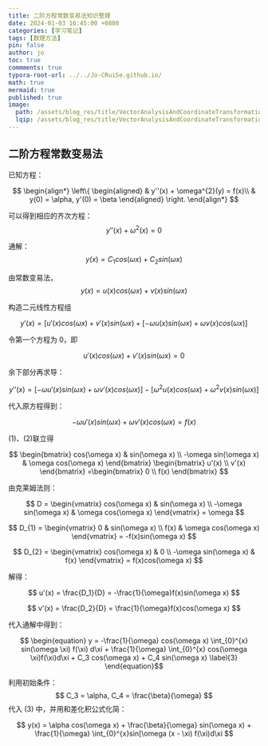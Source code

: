 ```yaml
---
title: 二阶方程常数变易法知识整理
date: 2024-01-03 16:45:00 +0800
categories: [学习笔记]
tags: [数理方法]
pin: false
author: jo
toc: true
commments: true
typora-root-url: ../../Jo-CRuiSe.github.io/
math: true
mermaid: true
published: true
image:
  path: /assets/blog_res/title/VectorAnalysisAndCoordinateTransformation.jpg
  lqip: /assets/blog_res/title/VectorAnalysisAndCoordinateTransformation.jpg
---
```


## 二阶方程常数变易法

已知方程：

$$ \begin{align*}
\left\{
\begin{aligned}
   & y''(x) + \omega^{2}(y) = f(x)\\
   & y(0) = \alpha, y'(0) = \beta
\end{aligned}
\right.
\end{align*} $$

可以得到相应的齐次方程：$$ y''(x) + \omega^{2}(x) = 0 $$

通解：$$ y(x) = C_{1}cos(\omega x) + C_{2}sin(\omega x)$$

由常数变易法，$$ y(x) = u(x)cos(\omega x) + v(x)sin(\omega x)$$

构造二元线性方程组

$$ y'(x) = [u'(x) cos(\omega x) + v'(x) sin(\omega x) + [-\omega u(x) sin(\omega x) + \omega v(x)cos(\omega x)] $$

令第一个方程为 0，即

$$\begin{equation}
u'(x) cos(\omega x) + v'(x) sin(\omega x) = 0 \label{1}
\end{equation} $$

余下部分再求导：

$$ y''(x) = [-\omega u'(x) sin(\omega x) + \omega v'(x) cos(\omega x)] - [\omega^{2} u(x) cos(\omega x) + \omega^{2} v(x) sin(\omega x)] $$

代入原方程得到：

$$ \begin{equation}
-\omega u'(x) sin(\omega x) + \omega v'(x) cos(\omega x) = f(x) \label{2}
\end{equation}$$

(1)、(2)联立得

$$ \begin{bmatrix}  
  cos(\omega x) & sin(\omega x) \\
  -\omega sin(\omega x) & \omega cos(\omega x)
\end{bmatrix} 
\begin{bmatrix}  
  u'(x) \\
  v'(x)
\end{bmatrix} 
=\begin{bmatrix} 
  0 \\
  f(x)
\end{bmatrix} $$

由克莱姆法则：

$$ D =  
\begin{vmatrix}  
  cos(\omega x) & sin(\omega x) \\
  -\omega sin(\omega x) & \omega cos(\omega x)
\end{vmatrix} 
= \omega $$

$$ D_{1} =  
\begin{vmatrix}  
  0 & sin(\omega x) \\
  f(x) & \omega cos(\omega x)
\end{vmatrix} 
= -f(x)sin(\omega x) $$

$$ D_{2} =  
\begin{vmatrix}  
  cos(\omega x) & 0  \\
  -\omega sin(\omega x) & f(x)  
\end{vmatrix} 
= f(x)cos(\omega x) $$

解得：

$$ u'(x) = \frac{D_1}{D} = -\frac{1}{\omega}f(x)sin(\omega x) $$

$$ v'(x) = \frac{D_2}{D} = \frac{1}{\omega}f(x)cos(\omega x) $$

代入通解中得到：

$$ \begin{equation}
y = -\frac{1}{\omega} cos(\omega x) \int_{0}^{x} sin(\omega \xi) f(\xi) d\xi + \frac{1}{\omega} \int_{0}^{x} cos(\omega \xi)f(\xi)d\xi + C_3 cos(\omega x) + C_4 sin(\omega x) \label{3}
\end{equation}$$

利用初始条件：$$ C_3 = \alpha, C_4 = \frac{\beta}{\omega} $$ 代入 (3) 中，并用和差化积公式化简：

$$ y(x) = \alpha cos(\omega x) + \frac{\beta}{\omega} sin(\omega x) + \frac{1}{\omega} \int_{0}^{x}sin[\omega (x - \xi) f(\xi)d\xi $$

